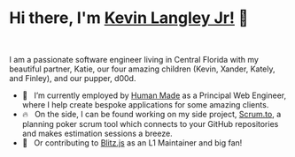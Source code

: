 # **Hi there, I'm [Kevin Langley Jr!](https://kevinlangleyjr.dev) 👋**

<br />

I am a passionate software engineer living in Central Florida with my beautiful partner, Katie, our four amazing children (Kevin, Xander, Kately, and Finley), and our pupper, d00d.

- 💼 &nbsp;&nbsp;I’m currently employed by [Human Made](https://humanmade.com) as a Principal Web Engineer, where I help create bespoke applications for some amazing clients.
- 🔥 &nbsp;&nbsp;On the side, I can be found working on my side project, [Scrum.to](https://app.scrum.to), a planning poker scrum tool which connects to your GitHub repositories and makes estimation sessions a breeze.
- 🎉 &nbsp;&nbsp;Or contributing to [Blitz.js](https://blitzjs.com) as an L1 Maintainer and big fan!
